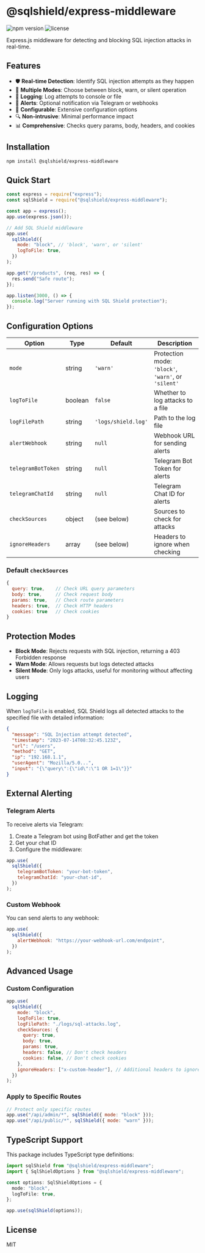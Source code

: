 # @sqlshield/express-middleware

![npm version](https://img.shields.io/npm/v/@sqlshield/express-middleware)
![license](https://img.shields.io/npm/l/@sqlshield/express-middleware)

Express.js middleware for detecting and blocking SQL injection attacks in real-time.

## Features

- 🛡️ **Real-time Detection**: Identify SQL injection attempts as they happen
- 🔄 **Multiple Modes**: Choose between block, warn, or silent operation
- 📝 **Logging**: Log attempts to console or file
- 🔔 **Alerts**: Optional notification via Telegram or webhooks
- 🔧 **Configurable**: Extensive configuration options
- 🔍 **Non-intrusive**: Minimal performance impact
- 📊 **Comprehensive**: Checks query params, body, headers, and cookies

## Installation

```bash
npm install @sqlshield/express-middleware
```

## Quick Start

```javascript
const express = require("express");
const sqlShield = require("@sqlshield/express-middleware");

const app = express();
app.use(express.json());

// Add SQL Shield middleware
app.use(
  sqlShield({
    mode: "block", // 'block', 'warn', or 'silent'
    logToFile: true,
  })
);

app.get("/products", (req, res) => {
  res.send("Safe route");
});

app.listen(3000, () => {
  console.log("Server running with SQL Shield protection");
});
```

## Configuration Options

| Option             | Type    | Default             | Description                                         |
| ------------------ | ------- | ------------------- | --------------------------------------------------- |
| `mode`             | string  | `'warn'`            | Protection mode: `'block'`, `'warn'`, or `'silent'` |
| `logToFile`        | boolean | `false`             | Whether to log attacks to a file                    |
| `logFilePath`      | string  | `'logs/shield.log'` | Path to the log file                                |
| `alertWebhook`     | string  | `null`              | Webhook URL for sending alerts                      |
| `telegramBotToken` | string  | `null`              | Telegram Bot Token for alerts                       |
| `telegramChatId`   | string  | `null`              | Telegram Chat ID for alerts                         |
| `checkSources`     | object  | (see below)         | Sources to check for attacks                        |
| `ignoreHeaders`    | array   | (see below)         | Headers to ignore when checking                     |

### Default `checkSources`

```javascript
{
  query: true,    // Check URL query parameters
  body: true,     // Check request body
  params: true,   // Check route parameters
  headers: true,  // Check HTTP headers
  cookies: true   // Check cookies
}
```

## Protection Modes

- **Block Mode**: Rejects requests with SQL injection, returning a 403 Forbidden response
- **Warn Mode**: Allows requests but logs detected attacks
- **Silent Mode**: Only logs attacks, useful for monitoring without affecting users

## Logging

When `logToFile` is enabled, SQL Shield logs all detected attacks to the specified file with detailed information:

```json
{
  "message": "SQL Injection attempt detected",
  "timestamp": "2023-07-14T08:32:45.123Z",
  "url": "/users",
  "method": "GET",
  "ip": "192.168.1.1",
  "userAgent": "Mozilla/5.0...",
  "input": "{\"query\":{\"id\":\"1 OR 1=1\"}}"
}
```

## External Alerting

### Telegram Alerts

To receive alerts via Telegram:

1. Create a Telegram bot using BotFather and get the token
2. Get your chat ID
3. Configure the middleware:

```javascript
app.use(
  sqlShield({
    telegramBotToken: "your-bot-token",
    telegramChatId: "your-chat-id",
  })
);
```

### Custom Webhook

You can send alerts to any webhook:

```javascript
app.use(
  sqlShield({
    alertWebhook: "https://your-webhook-url.com/endpoint",
  })
);
```

## Advanced Usage

### Custom Configuration

```javascript
app.use(
  sqlShield({
    mode: "block",
    logToFile: true,
    logFilePath: "./logs/sql-attacks.log",
    checkSources: {
      query: true,
      body: true,
      params: true,
      headers: false, // Don't check headers
      cookies: false, // Don't check cookies
    },
    ignoreHeaders: ["x-custom-header"], // Additional headers to ignore
  })
);
```

### Apply to Specific Routes

```javascript
// Protect only specific routes
app.use("/api/admin/*", sqlShield({ mode: "block" }));
app.use("/api/public/*", sqlShield({ mode: "warn" }));
```

## TypeScript Support

This package includes TypeScript type definitions:

```typescript
import sqlShield from "@sqlshield/express-middleware";
import { SqlShieldOptions } from "@sqlshield/express-middleware";

const options: SqlShieldOptions = {
  mode: "block",
  logToFile: true,
};

app.use(sqlShield(options));
```

## License

MIT
